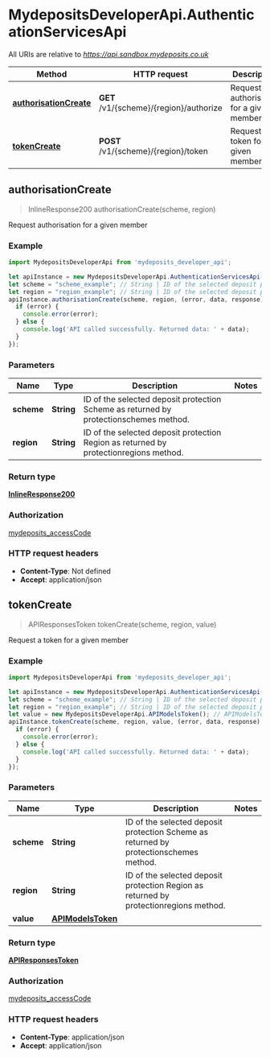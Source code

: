 # MydepositsDeveloperApi.AuthenticationServicesApi

All URIs are relative to *https://api.sandbox.mydeposits.co.uk*

Method | HTTP request | Description
------------- | ------------- | -------------
[**authorisationCreate**](AuthenticationServicesApi.md#authorisationCreate) | **GET** /v1/{scheme}/{region}/authorize | Request authorisation for a given member
[**tokenCreate**](AuthenticationServicesApi.md#tokenCreate) | **POST** /v1/{scheme}/{region}/token | Request a token for a given member



## authorisationCreate

> InlineResponse200 authorisationCreate(scheme, region)

Request authorisation for a given member

### Example

```javascript
import MydepositsDeveloperApi from 'mydeposits_developer_api';

let apiInstance = new MydepositsDeveloperApi.AuthenticationServicesApi();
let scheme = "scheme_example"; // String | ID of the selected deposit protection Scheme as returned by protectionschemes method.
let region = "region_example"; // String | ID of the selected deposit protection Region as returned by protectionregions method.
apiInstance.authorisationCreate(scheme, region, (error, data, response) => {
  if (error) {
    console.error(error);
  } else {
    console.log('API called successfully. Returned data: ' + data);
  }
});
```

### Parameters


Name | Type | Description  | Notes
------------- | ------------- | ------------- | -------------
 **scheme** | **String**| ID of the selected deposit protection Scheme as returned by protectionschemes method. | 
 **region** | **String**| ID of the selected deposit protection Region as returned by protectionregions method. | 

### Return type

[**InlineResponse200**](InlineResponse200.md)

### Authorization

[mydeposits_accessCode](../README.md#mydeposits_accessCode)

### HTTP request headers

- **Content-Type**: Not defined
- **Accept**: application/json


## tokenCreate

> APIResponsesToken tokenCreate(scheme, region, value)

Request a token for a given member

### Example

```javascript
import MydepositsDeveloperApi from 'mydeposits_developer_api';

let apiInstance = new MydepositsDeveloperApi.AuthenticationServicesApi();
let scheme = "scheme_example"; // String | ID of the selected deposit protection Scheme as returned by protectionschemes method.
let region = "region_example"; // String | ID of the selected deposit protection Region as returned by protectionregions method.
let value = new MydepositsDeveloperApi.APIModelsToken(); // APIModelsToken | 
apiInstance.tokenCreate(scheme, region, value, (error, data, response) => {
  if (error) {
    console.error(error);
  } else {
    console.log('API called successfully. Returned data: ' + data);
  }
});
```

### Parameters


Name | Type | Description  | Notes
------------- | ------------- | ------------- | -------------
 **scheme** | **String**| ID of the selected deposit protection Scheme as returned by protectionschemes method. | 
 **region** | **String**| ID of the selected deposit protection Region as returned by protectionregions method. | 
 **value** | [**APIModelsToken**](APIModelsToken.md)|  | 

### Return type

[**APIResponsesToken**](APIResponsesToken.md)

### Authorization

[mydeposits_accessCode](../README.md#mydeposits_accessCode)

### HTTP request headers

- **Content-Type**: application/json
- **Accept**: application/json

